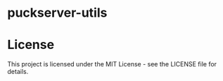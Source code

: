 # puckserver-utils

# License
This project is licensed under the MIT License - see the LICENSE file for details.
